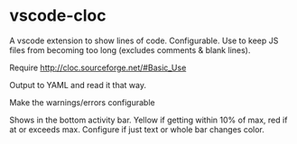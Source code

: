 # vscode-cloc
A vscode extension to show lines of code. Configurable. Use to keep JS files from becoming too long (excludes comments & blank lines).

Require http://cloc.sourceforge.net/#Basic_Use

Output to YAML and read it that way.

Make the warnings/errors configurable
 
Shows in the bottom activity bar. Yellow if getting within 10% of max, red if at or exceeds max. Configure if just text or whole bar changes color.
